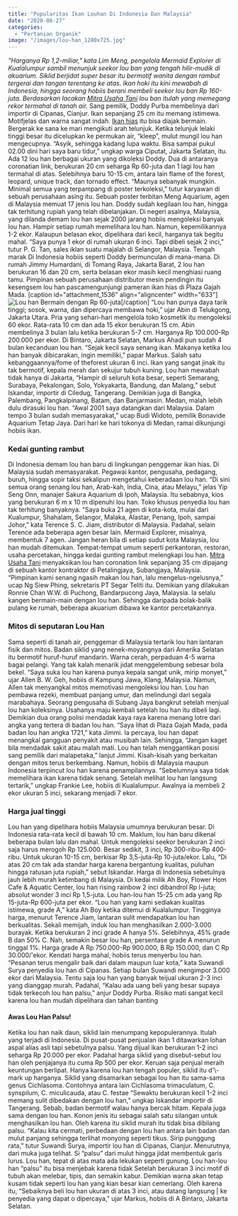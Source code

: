 ```yaml
---
title: "Popularitas Ikan Louhan Di Indonesia Dan Malaysia"
date: "2020-08-27"
categories: 
  - "Pertanian Organik"
image: "/images/lou-han_1280x725.jpg"
---
```


_"Harganya Rp 1,2-miliar," kata Lim Meng, pengelola Mermaid Explorer di Kualalumpur sambil menunjuk seekor lou ban yang tengah hilir-mudik di akuarium. Siklid berjidat super besar itu bermotif wanita dengan rambut tergerai dan tangan terentang ke atas. Ikan hoki itu kini mewabah di Indonesia, hingga seorang hobiis berani membeli seekor lou ban Rp 160-juta. Berdasarkan lacakan [](http://localhost/mitra)[Mitra Usaha Tani](http://localhost/mitra) lou ban itulah yang memegang rekor termahal di tanah air._ Sang pemilik, Doddy Purba membelinya dari importir di Cipanas, Cianjur. Ikan sepanjang 25 cm itu memang istimewa. Motifjelas dan warna sangat indah. [Ikan hias](http://localhost/mitra/ikan-hias "Ikan hias") itu bisa diajak bermain. Bergerak ke sana ke mari mengikuti arah telunjuk. Ketika telunjuk lelaki tinggi besar itu dicelupkan ke permukan air, “kleep”, mulut mungil lou han mengecupnya. “Asyik, sehingga kadang lupa waktu. Bisa sampai pukul 02.00 dini hari saya baru tidur,” ungkap warga Ciputat, Jakarta Selatan, itu. Ada 12 lou han berbagai ukuran yang dikoleksi Doddy. Dua di antaranya coronatian link, berukuran 20 cm seharga Rp 60-juta dan 1 lagi lou han termahal di atas. Selebihnya baru 10-15 cm, antara lain flame of the forest, leopard, unique track, dan tornado effect. “Maunya sebanyak mungkin. Minimal semua yang terpampang di poster terkoleksi,” tutur karyawan di sebuah perusahaan asing itu. Sebuah poster terbitan Meng Aquarium, agen di Malaysia memuat 17 jenis lou han. Doddy sudah kegilaan lou han, hingga tak terhitung rupiah yang telah dibelanjakan. Di negeri asalnya, Malaysia, yang dilanda demam lou han sejak 2000 jarang hobiis mengoleksi banyak lou han. Hampir setiap rumah memelihara lou han. Namun, kepemilikannya 1-2 ekor. Kalaupun belasan ekor, dipelihara dari kecil, harganya tak begitu mahal. “Saya punya 1 ekor di rumah ukuran 6 inci. Tapi dibeli sejak 2 inci,” tutur P. G. Tan, sales iklan suatu majalah di Selangor, Malaysia. Tengah marak Di Indonesia hobiis seperti Doddy bermunculan di mana-mana. Di rumah Jimmy Humardani, di Tomang Raya, Jakarta Barat, 2 lou han berukuran 16 dan 20 cm, serta belasan ekor masih kecil menghiasi ruang tamu. Pimpinan sebuah perusahaan distributor mesin pendingin itu kesengsem lou han pascamengunjungi pameran ikan hias di Plaza Gajah Mada. \[caption id="attachment\_1536" align="aligncenter" width="633"\]![Lou han](/images/13.-Anggrek.jpg) Bermain dengan Rp 60-juta\[/caption\] “Lou han punya daya tarik tinggi; sosok, warna, dan dipercaya membawa hoki,” ujar Abin di Telukgong, Jakarta Utara. Pria yang sehari-hari mengelola toko kosmetik itu mengoleksi 60 ekor. Rata-rata 10 cm dan ada 15 ekor berukuran 15 cm. Abin membelinya 3 bulan lalu ketika berukuran 5-7 cm. Harganya Rp 100.000-Rp 200.000 per ekor. Di Bintaro, Jakarta Selatan, Markus Ahadi pun sudah 4 bulan kecanduan lou han. “Sejak kecil saya senang ikan. Makanya ketika lou han banyak dibicarakan, ingin memiliki,” papar Markus. Salah satu kebanggaannya/fome of theforest ukuran 6 inci. Ikan yang sangat jinak itu tak bermotif, kepala merah dan sekujur tubuh kuning. Lou han mewabah tidak hanya di Jakarta, “Hampir di seluruh kota besar, seperti Semarang, Surabaya, Pekalongan, Solo, Yokyakarta, Bandung, dan Malang,” sebut Iskandar, importir di Ciledug, Tangerang. Demikian juga di Bangka, Palembang, Pangkalpinang, Batam, dan Banjarmasin. Medan, malah lebih dulu dirasuki lou han. “Awal 2001 saya datangkan dari Malaysia. Dalam tempo 3 bulan sudah memasyarakat,” ucap Budi Widoto, pemilik Bonavide Aquarium Tetap Jaya. Dari hari ke hari tokonya di Medan, ramai dikunjungi hobiis ikan.

### Kedai gunting rambut

Di Indonesia demam lou han baru di lingkungan penggemar ikan hias. Di Malaysia sudah memasyarakat. Pegawai kantor, pengusaha, pedagang, buruh, hingga sopir taksi sekalipun mengetahui keberadaan lou han. “Di sini semua orang senang lou han, Arab-kah, India, Cina, atau Melayu,” jelas Yip Seng Onn, manajer Sakura Aquarium di Ipoh, Malaysia. Itu sebabnya, kios yang berukuran 6 m x 10 m dipenuhi lou han. Toko khusus penyedia lou han tak terhitung banyaknya. “Saya buka 21 agen di kota-kota, mulai dari Kualumpur, Shahalam, Selangor, Malaka, Alastar, Penang, Ipoh, sampai Johor,” kata Terence S. C. Jiam, distributor di Malaysia. Padahal, selain Terence ada beberapa agen besar lain. Mermaid Explorer, misalnya, membentuk 7 agen. Jangan heran bila di setiap sudut kota Malaysia, lou han mudah ditemukan. Tempat-tempat umum seperti perkantoran, restoran, usaha percetakan, hingga kedai gunting rambut melengkapi lou han. [](http://localhost/mitra)[Mitra Usaha Tani](http://localhost/mitra) menyaksikan lou han coronation link sepanjang 35 cm dipajang di sebuah kantor kontraktor di Petalingjaya, Subangjaya, Malaysia. “Pimpinan kami senang ngasih makan lou han, lalu mengelus-ngelusnya,” ucap Ng Siew Phing, sekretaris PT Segar Teliti itu. Demikian yang dilakukan Ronnie Chan W.W. di Puchong, Bandarpucong Jaya, Malaysia. Ia selalu kangen bermain-main dengan lou han. Sehingga daripada bolak-balik pulang ke rumah, beberapa akuarium dibawa ke kantor percetakannya.

### Mitos di seputaran Lou Han

Sama seperti di tanah air, penggemar di Malaysia tertarik lou han lantaran fisik dan mitos. Badan siklid yang nenek-moyangnya dari Amerika Selatan itu bermotif huruf-huruf mandarin. Warna cerah, perpaduan 4-5 warna bagai pelangi. Yang tak kalah menarik jidat menggelembung sebesar bola bekel. “Saya suka lou han karena punya kepala sangat unik, mirip monyet,” ujar Allen B. W. Geh, hobiis di Kampung Jawa, Klang, Malaysia. Namun, Allen tak menyangkal mitos memotivasi mengoleksi lou han. Lou han pembawa rezeki, membuat panjang umur, dan melindungi dari segala marabahaya. Seorang pengusaha di Subang Jaya bangkrut setelah menjual lou han koleksinya. Usahanya maju kembali setelah lou han itu dibeli lagi. Demikian dua orang polisi mendadak kaya raya karena menang lotre dari angka yang tertera di badan lou han. “Saya lihat di Plaza Gajah Mada, pada badan lou han angka 1721,” kata Jimmi. Ia percaya, lou han dapat menangkal gangguan penyakit atau musibah lain. Sehingga, “Jangan kaget bila mendadak sakit atau malah mati. Lou han telah menggantikan posisi sang pemilik dari malapetaka,” lanjut Jimmi. Kisah-kisah yang berkaitan dengan mitos terus berkembang. Namun, hobiis di Malaysia maupun Indonesia terpincut lou han karena penampilannya. “Sebelumnya saya tidak memelihara ikan karena tidak senang. Setelah melihat lou han langsung tertarik,” ungkap Frankie Lee, hobiis di Kualalumpur. Awalnya ia membeli 2 ekor ukuran 5 inci, sekarang menjadi 7 ekor.

### Harga jual tinggi

Lou han yang dipelihara hobiis Malaysia umumnya berukuran besar. Di Indonesia rata-rata kecil di bawah 10 cm. Maklum, lou han baru dikenal beberapa bulan lalu dan mahal. Untuk mengoleksi seekor berukuran 2 inci saja harus merogoh Rp 125.000. Besar sedikit, 3 inci, Rp 300-ribu-Rp 400-ribu. Untuk ukuran 10-15 cm, berkisar Rp 3,5-juta-Rp 10-juta/ekor. Lalu, “Di atas 20 cm tak ada standar harga karena bergantung kualitas, puluhan hingga ratusan juta rupiah,” sebut Iskandar. Harga di Indonesia sebetulnya jauh lebih murah ketimbang di Malaysia. Di kedai milik Ah Boy, Flower Hom Cafe & Aquatic Center, lou han rising rainbow 2 inci dibandrol Rp l-juta; absolut wonder 3 inci Rp 1,5-juta. Lou han-lou han 15-25 cm ada yang Rp 15-juta-Rp 600-juta per ekor. “Lou han yang kami sediakan kualitas istimewa, grade A,” kata Ah Boy ketika ditemui di Kualalumpur. Tingginya harga, menurut Terence Jiam, lantaran sulit mendapatkan lou han berkualitas. Sekali memijah, induk lou han menghasilkan 2.000-3.000 burayak. Ketika berukuran 2 inci grade A hanya 5%. Selebihnya, 45% grade B dan 50% C. Nah, semakin besar lou han, persentase grade A menurun tinggal 1%. Harga grade A Rp 750.000-Rp 900.000, B Rp 150.000, dan C Rp 30.000/'ekor. Kendati harga mahal, hobiis terus menyerbu lou han. “Pesanan terus mengalir baik dari dalam maupun luar kota,” kata Suwandi Surya penyedia lou han di Cipanas. Setiap bulan Suwandi mengimpor 3.000 ekor dari Malaysia. Tentu saja lou han yang banyak teijual ukuran 2-3 inci yang dianggap murah. Padahal, “Kalau ada uang beli yang besar supaya tidak terkecoh lou han palsu,” anjur Doddy Purba. Risiko mati sangat kecil karena lou han mudah dipelihara dan tahan banting

#### Awas Lou Han Palsu!

Ketika lou han naik daun, siklid lain menumpang kepopulerannya. Itulah yang terjadi di Indonesia. Di pusat-pusat penjualan ikan 1 ditawarkan lohan aspal alias asli tapi sebetulnya palsu. Yang dijual ikan berukuran 1-2 inci seharga Rp 20.000 per ekor. Padahal harga siklid yang disebut-sebut lou han oleh penjajanya itu cuma Rp 500 per ekor. Keruan saja penjual meraih keuntungan berlipat. Hanya karena lou han tengah populer, siklid itu d'\\-mark up harganya. Siklid yang disamarkan sebagai lou han itu sama-sama genus Cichlasoma. Contohnya antara lain Cichlasoma trimaculatum, C. synspilum, C. miculicauda, atau C. festae “Sewaktu berukuran kecil 1-2 inci memang sulit dibedakan dengan lou han,” ungkap Iskandar importir di Tangerang. Sebab, badan bermotif walau hanya bercak hitam. Kepala juga sama dengan lou han. Konon jenis itu sebagai salah satu silangan untuk menghasilkan lou han. Oleh karena itu siklid murah itu tidak bisa dibilang palsu. “Kalau kita cermati, perbedaan dengan lou han antara lain badan dan mulut panjang sehingga terlihat monyong seperti tikus. Sirip punggung rata,” tutur Suwandi Surya, importir lou han di Cipanas, Cianjur. Menurutnya, dari muka juga telihat. Si “palsu” dari mulut hingga jidat membentuk garis lurus. Lou han, tepat di atas mata ada lekukan seperti gunung. Lou han-lou han “palsu” itu bisa menjebak karena tidak Setelah berukuran 3 inci motif di tubuh akan melebar, tipis, dan semakin kabur. Demikian warna akan tetap kusam tidak seperti lou han yang kian besar kian cemerlang. Oleh karena itu, “Sebaiknya beli lou han ukuran di atas 3 inci, atau datang langsung | ke penyedia yang dapat o dipercaya,” ujar Markus, hobiis di A Bintaro, Jakarta Selatan.
